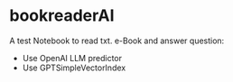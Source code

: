 # bookreaderAI
A test Notebook to read txt. e-Book and answer question:
- Use OpenAI LLM predictor
- Use GPTSimpleVectorIndex 
